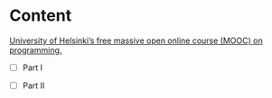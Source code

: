 # Content

[University of Helsinki’s free massive open online course (MOOC) on programming.](https://java-programming.mooc.fi/)

- [ ] Part I
- [ ] Part II

